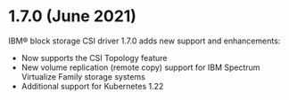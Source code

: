 # 1.7.0 (June 2021)

IBM® block storage CSI driver 1.7.0 adds new support and enhancements:
- Now supports the CSI Topology feature
- New volume replication (remote copy) support for IBM Spectrum Virtualize Family storage systems
- Additional support for Kubernetes 1.22